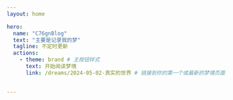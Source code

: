 ```yaml
---
layout: home

hero:
  name: "C76gnBlog"
  text: "主要是记录我的梦"
  tagline: 不定时更新
  actions:
    - theme: brand # 主按钮样式
      text: 开始阅读梦境
      link: /dreams/2024-05-02-真实的世界 # 链接到你的第一个或最新的梦境页面


---
```


<!-- Frontmatter 下方的区域是常规的 Markdown 内容 -->